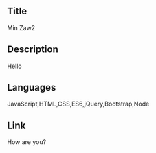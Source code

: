 

  ## Title
  Min Zaw2

  ## Description
  Hello

  ## Languages
  JavaScript,HTML,CSS,ES6,jQuery,Bootstrap,Node

  ## Link
  How are you?
  
  